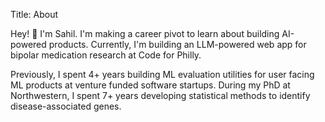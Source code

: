Title: About

Hey! 👋 I'm Sahil. I'm making a career pivot to learn about building AI-powered products. 
Currently, I'm building an LLM-powered web app for bipolar medication research at Code for Philly.

Previously, I spent 4+ years building ML evaluation utilities for user facing ML products at venture funded software startups.
During my PhD at Northwestern, I spent 7+ years developing statistical methods to identify disease-associated genes.